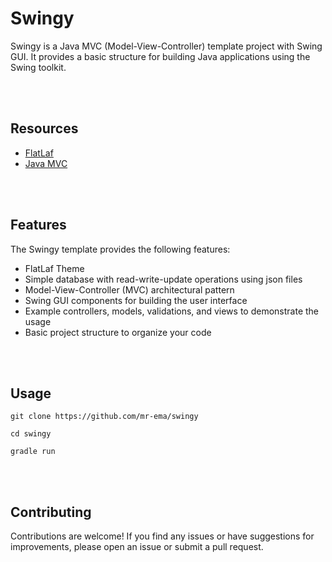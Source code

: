 # Swingy
Swingy is a Java MVC (Model-View-Controller) template project with Swing
GUI. It provides a basic structure for building Java applications using
the Swing toolkit.

</br>
</br>

## Resources
- [FlatLaf](https://www.formdev.com/flatlaf)
- [Java MVC](https://github.com/ashiishme/java-swing-mvc)

</br>
</br>

## Features
The Swingy template provides the following features:

- FlatLaf Theme
- Simple database with read-write-update operations using json files
- Model-View-Controller (MVC) architectural pattern
- Swing GUI components for building the user interface
- Example controllers, models, validations, and views to demonstrate the usage
- Basic project structure to organize your code

</br>
</br>

## Usage
```
git clone https://github.com/mr-ema/swingy
```

```
cd swingy
```

```
gradle run
```

</br>
</br>

## Contributing
Contributions are welcome! If you find any issues or have suggestions for improvements, please open an issue or submit a pull request.

